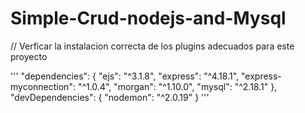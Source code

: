 # Simple-Crud-nodejs-and-Mysql 
// Verficar la instalacion correcta de los plugins adecuados para este proyecto

'''
"dependencies": {
    "ejs": "^3.1.8",
    "express": "^4.18.1",
    "express-myconnection": "^1.0.4",
    "morgan": "^1.10.0",
    "mysql": "^2.18.1"
  },
  "devDependencies": {
    "nodemon": "^2.0.19"
  }
'''
